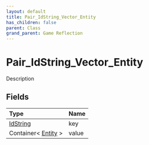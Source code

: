 ```yaml
---
layout: default
title: Pair_IdString_Vector_Entity
has_children: false
parent: Class
grand_parent: Game Reflection
---
```

# Pair_IdString_Vector_Entity
Description 

## Fields

| Type | Name |
|:----------|:--------------|
| [IdString](/riftbreaker-wiki/docs/game-reflection/components/id_string/) | key |
| Container< [Entity](/riftbreaker-wiki/docs/game-reflection/classes/entity/) > | value |

